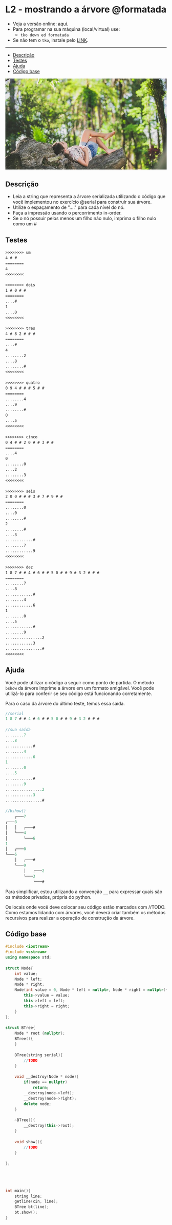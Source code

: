 # L2 - mostrando a árvore @formatada

- Veja a versão online: [aqui.](https://github.com/qxcodeed/arcade/blob/master/base/formatada/Readme.md)
- Para programar na sua máquina (local/virtual) use:
  - `tko down ed formatada`
- Se não tem o `tko`, instale pelo [LINK](https://github.com/senapk/tko#tko).

---

<!--TOC_BEGIN-->
- [Descrição](#descrição)
- [Testes](#testes)
- [Ajuda](#ajuda)
- [Código base](#código-base)
<!--TOC_END-->

![_](https://raw.githubusercontent.com/qxcodeed/arcade/master/base/formatada/cover.jpg)

## Descrição

- Leia a string que representa a árvore serializada utilizando o código que você implementou no exercício @serial para construir sua árvore.
- Utilize o espaçamento de "...." para cada nível do nó.
- Faça a impressão usando o percorrimento in-order.
- Se o nó possuir pelos menos um filho não nulo, imprima o filho nulo como um #

## Testes

```txt
>>>>>>>> um
4 # # 
========
4
<<<<<<<<

>>>>>>>> dois
1 # 0 # # 
========
....#
1
....0
<<<<<<<<

>>>>>>>> tres
4 # 8 2 # # # 
========
....#
4
........2
....8
........#
<<<<<<<<

>>>>>>>> quatro
0 9 4 # # # 5 # # 
========
........4
....9
........#
0
....5
<<<<<<<<

>>>>>>>> cinco
0 4 # # 2 0 # # 3 # # 
========
....4
0
........0
....2
........3
<<<<<<<<

>>>>>>>> seis
2 0 0 # # # 3 # 7 # 9 # # 
========
........0
....0
........#
2
........#
....3
............#
........7
............9
<<<<<<<<

>>>>>>>> dez
1 8 7 # # 4 # 6 # # 5 0 # # 9 # 3 2 # # # 
========
........7
....8
............#
........4
............6
1
........0
....5
............#
........9
................2
............3
................#
<<<<<<<<

```


## Ajuda

Você pode utilizar o código a seguir como ponto de partida. O método `bshow` da árvore imprime a árvore em um formato amigável. Você pode utilizá-lo para conferir se seu código está funcionando corretamente.

Para o caso da árvore do último teste, temos essa saída.

```c
//serial
1 8 7 # # 4 # 6 # # 5 0 # # 9 # 3 2 # # #

//sua saída
........7
....8
............#
........4
............6
1
........0
....5
............#
........9
................2
............3
................#

//bshow()
    ┌───7
┌───8
│   │   ┌───#
│   └───4
│       └───6
1
│   ┌───0
└───5
    │   ┌───#
    └───9
        │   ┌───2
        └───3
            └───#
```

Para simplificar, estou utilizando a convenção `__` para expressar quais são os métodos privados, própria do python.

Os locais onde você deve colocar seu código estão marcados com //TODO. Como estamos lidando com árvores, você deverá criar também os métodos recursivos para realizar a operação de construção da árvore.

## Código base

```cpp
#include <iostream>
#include <sstream>
using namespace std;

struct Node{
    int value;
    Node * left;
    Node * right;
    Node(int value = 0, Node * left = nullptr, Node * right = nullptr){
        this->value = value;
        this->left = left;
        this->right = right;
    }
};

struct BTree{
    Node * root {nullptr};
    BTree(){
    }

    BTree(string serial){
        //TODO
    }

    void __destroy(Node * node){
        if(node == nullptr)
            return;
        __destroy(node->left);
        __destroy(node->right);
        delete node;
    }

    ~BTree(){
        __destroy(this->root);
    }

    void show(){
        //TODO
    }

};




int main(){
    string line;
    getline(cin, line);
    BTree bt(line);
    bt.show();
}
```